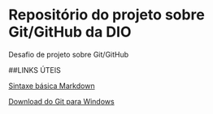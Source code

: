 # Repositório do projeto sobre Git/GitHub da DIO
Desafio de projeto sobre Git/GitHub

##LINKS ÚTEIS

[Sintaxe básica Markdown](https://www.markdownguide.org/basic-syntax)

[Download do Git para Windows](https://gitforwindows.org/)
